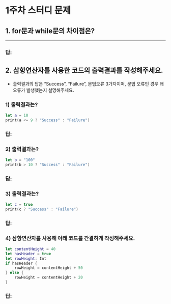 # 1주차 스터디 문제

## 1.  for문과 while문의 차이점은?

---

### 답:

## 2. 삼항연산자를 사용한 코드의 출력결과를 작성해주세요.

- 출력결과의 답은 “Success”, “Failure”, 문법오류 3가지이며, 문법 오류인 경우 왜 오류가 발생했는지 설명해주세요.

### 1) 출력결과는?

```swift
let a = 10
print(a <= 9 ? "Success" : "Failure")
```

### 답:

### 2) 출력결과는?

```swift
let b = "100"
print(b > 10 ? "Success" : "Failure")
```

### 답:

### 3) 출력결과는?

```swift
let c = true
print(c ? "Success" : "Failure")
```

### 답:

### 4) 삼항연산자를 사용해 아래 코드를 간결하게 작성해주세요.

```swift
let contentHeight = 40
let hasHeader = true
let rowHeight: Int
if hasHeader {
    rowHeight = contentHeight + 50
} else {
    rowHeight = contentHeight + 20
}
```

### 답:

